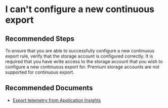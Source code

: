 <properties 
    pageTitle="I can't configure a new continuous export"
    description="I can't configure a new continuous export"
    service="microsoft.insights"
    resource="components"
    authors="mcosner"
    ms.author="mcosner"
    displayOrder="12"
    selfHelpType="generic"
    supportTopicIds="32546622"
    productPesIds="15693"
    cloudEnvironments="public"
 />
# I can't configure a new continuous export

## **Recommended Steps**

To ensure that you are able to successfully configure a new continuous export rule, verify that the storage account is configured correctly. It is required that you have write access to the storage account that you wish to configure a new continuous export for.  Premium storage accounts are not supported for continuous export.

## **Recommended Documents**

* [Export telemetry from Application Insights](https://docs.microsoft.com/azure/application-insights/app-insights-export-telemetry)
